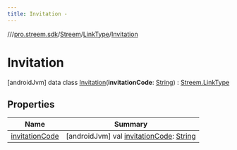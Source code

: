 ```yaml
---
title: Invitation -
---
```

//[<root>](../../../../../index.md)/[pro.streem.sdk](../../../index.md)/[Streem](../../index.md)/[LinkType](../index.md)/[Invitation](index.md)



# Invitation  
 [androidJvm] data class [Invitation](index.md)(**invitationCode**: [String](https://kotlinlang.org/api/latest/jvm/stdlib/kotlin/-string/index.html)) : [Streem.LinkType](../index.md)   


## Properties  
  
|  Name |  Summary | 
|---|---|
| <a name="pro.streem.sdk/Streem.LinkType.Invitation/invitationCode/#/PointingToDeclaration/"></a>[invitationCode](invitation-code.md)| <a name="pro.streem.sdk/Streem.LinkType.Invitation/invitationCode/#/PointingToDeclaration/"></a> [androidJvm] val [invitationCode](invitation-code.md): [String](https://kotlinlang.org/api/latest/jvm/stdlib/kotlin/-string/index.html)   <br>|


